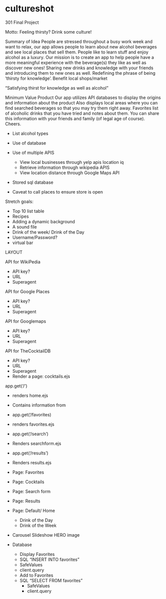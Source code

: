# cultureshot
301 Final Project

Motto: Feeling thirsty? Drink some culture! 

Summary of Idea
People are stressed throughout a busy work week and want to relax, our app allows people to learn about new alcohol beverages and see local places that sell them. People like to learn stuff and enjoy alcohol as a luxury. Our mission is to create an app to help people have a more meaningful experience with the beverage(s) they like as well as discover new ones! Sharing new drinks and knowledge with your friends and introducing them to new ones as well. Redefining the phrase of being ’thirsty for knowledge’. Benefit local shops/market

“Satisfying thirst for knowledge as well as alcohol”

Minimum Value Product
Our app utilizes API databases to display the origins and information about the product
Also displays local areas where you can find searched beverages so that you may try them right away. Favorites list of alcoholic drinks that you have tried and notes about them. You can share this information with your friends and family (of legal age of course). Cheers. 

- List alcohol types
- Use of database
- Use of multiple APIS
    - View local businesses through yelp apis location iq
    - Retrieve information through wikipedia APIS
    - View location distance through Google Maps API

- Stored sql database
- Caveat to call places to ensure store is open

Stretch goals:
- Top 10 list table
- Recipes 
- Adding a dynamic background
- A sound file
- Drink of the week/ Drink of the Day
- Username/Password?
- virtual bar


LAYOUT

API for WikiPedia
- API key? 
- URL
- Superagent

API for Google Places
- API key? 
- URL
- Superagent

API for Googlemaps
- API key? 
- URL
- Superagent

API for TheCocktailDB
- API key? 
- URL
- Superagent
- Render a page: cocktails.ejs

app.get(‘/’)
- renders home.ejs
- Contains information from 
- app.get(‘/favorites)
- renders favorites.ejs
- app.get(‘/search’)
- Renders searchform.ejs
- app.get(‘/results’)
- Renders results.ejs

- Page: Favorites
- Page: Cocktails
- Page: Search form
- Page: Results
- Page: Default/ Home
    - Drink of the Day
    - Drink of the Week
- Carousel Slideshow HERO image
- Database
  - Display Favorites
   -  SQL “INSERT INTO favorites”
   -  SafeValues
   -  client.query
   -  Add to Favorites
  - SQL “SELECT FROM favorites”
    - SafeValues
    - client.query
